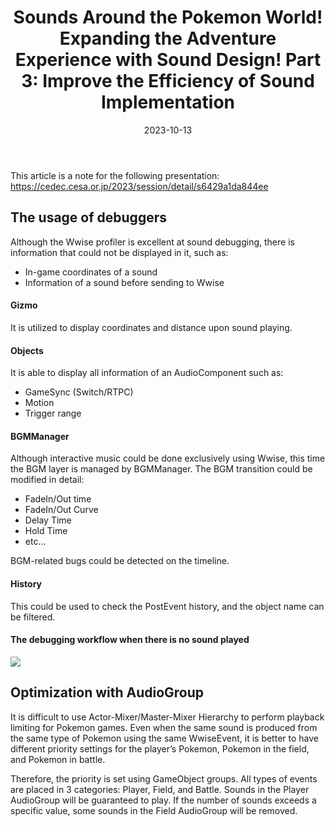 ﻿---
title: "Sounds Around the Pokemon World! Expanding the Adventure Experience with Sound Design! Part 3: Improve the Efficiency of Sound Implementation"
layout: post
tags: Pokemon GameDev Wwise
permalink: /posts/:title/
date: 2023-10-13
---

This article is a note for the following presentation:
<a href="https://cedec.cesa.or.jp/2023/session/detail/s6429a1da844ee" target="_blank">https://cedec.cesa.or.jp/2023/session/detail/s6429a1da844ee</a>

## The usage of debuggers
Although the Wwise profiler is excellent at sound debugging, there is information that could not be displayed in it, such as:
* In-game coordinates of a sound
* Information of a sound before sending to Wwise

#### Gizmo
It is utilized to display coordinates and distance upon sound playing.

#### Objects
It is able to display all information of an AudioComponent such as:
* GameSync (Switch/RTPC)
* Motion
* Trigger range

#### BGMManager
Although interactive music could be done exclusively using Wwise, this time the BGM layer is managed by BGMManager. The BGM transition could be modified in detail:
* FadeIn/Out time
* FadeIn/Out Curve
* Delay Time
* Hold Time
* etc…

BGM-related bugs could be detected on the timeline.

#### History
This could be used to check the PostEvent history, and the object name can be filtered.

#### The debugging workflow when there is no sound played
![](https://user-images.githubusercontent.com/33112694/274857708-05e3d078-ea26-45cb-aa91-150cc1249ec4.png)

## Optimization with AudioGroup
It is difficult to use Actor-Mixer/Master-Mixer Hierarchy to perform playback limiting for Pokemon games. Even when the same sound is produced from the same type of Pokemon using the same WwiseEvent, it is better to have different priority settings for the player’s Pokemon, Pokemon in the field, and Pokemon in battle. 

Therefore, the priority is set using GameObject groups. All types of events are placed in 3 categories: Player, Field, and Battle. Sounds in the Player AudioGroup will be guaranteed to play. If the number of sounds exceeds a specific value, some sounds in the Field AudioGroup will be removed.
